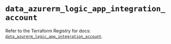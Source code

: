 # `data_azurerm_logic_app_integration_account`

Refer to the Terraform Registry for docs: [`data_azurerm_logic_app_integration_account`](https://registry.terraform.io/providers/hashicorp/azurerm/4.21.0/docs/data-sources/logic_app_integration_account).
